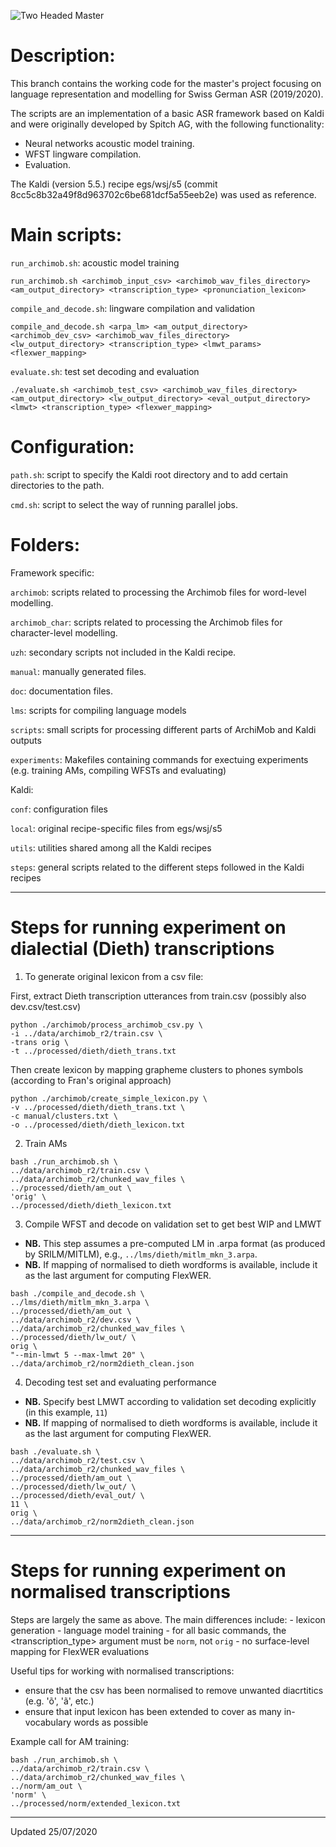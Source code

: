 
![Two Headed Master](https://vignette.wikia.nocookie.net/muppet/images/d/d8/Tumblr-Two-HeadedMonster.png/revision/latest?cb=20111115223501)

# Description:

This branch contains the working code for the master's project focusing on language representation and modelling for Swiss German ASR (2019/2020).

The scripts are an implementation of a basic ASR framework based on Kaldi and were originally developed by Spitch AG, with the following functionality:

- Neural networks acoustic model training.
- WFST lingware compilation.
- Evaluation.

The Kaldi (version 5.5.) recipe egs/wsj/s5 (commit 8cc5c8b32a49f8d963702c6be681dcf5a55eeb2e) was used as reference.

# Main scripts:

`run_archimob.sh`: acoustic model training

```
run_archimob.sh <archimob_input_csv> <archimob_wav_files_directory> <am_output_directory> <transcription_type> <pronunciation_lexicon>
```

`compile_and_decode.sh`: lingware compilation and validation

```
compile_and_decode.sh <arpa_lm> <am_output_directory> <archimob_dev_csv> <archimob_wav_files_directory> <lw_output_directory> <transcription_type> <lmwt_params> <flexwer_mapping>
```

`evaluate.sh`: test set decoding and evaluation

```
./evaluate.sh <archimob_test_csv> <archimob_wav_files_directory> <am_output_directory> <lw_output_directory> <eval_output_directory> <lmwt> <transcription_type> <flexwer_mapping>
```

# Configuration:

`path.sh`: script to specify the Kaldi root directory and to add certain directories to the path.

`cmd.sh`: script to select the way of running parallel jobs.

# Folders:

Framework specific:

`archimob`: scripts related to processing the Archimob files for word-level modelling.

`archimob_char`: scripts related to processing the Archimob files for character-level modelling.

`uzh`: secondary scripts not included in the Kaldi recipe.

`manual`: manually generated files.

`doc`: documentation files.

`lms`: scripts for compiling language models

`scripts`: small scripts for processing different parts of ArchiMob and Kaldi outputs

`experiments`: Makefiles containing commands for exectuing experiments (e.g. training AMs, compiling WFSTs and evaluating)

Kaldi:

`conf`: configuration files

`local`: original recipe-specific files from egs/wsj/s5

`utils`: utilities shared among all the Kaldi recipes

`steps`: general scripts related to the different steps followed in the Kaldi recipes

---

# Steps for running experiment on dialectial (Dieth) transcriptions

1. To generate original lexicon from a csv file:

First, extract Dieth transcription utterances from train.csv (possibly also dev.csv/test.csv)

```
python ./archimob/process_archimob_csv.py \
-i ../data/archimob_r2/train.csv \
-trans orig \
-t ../processed/dieth/dieth_trans.txt
```

Then create lexicon by mapping grapheme clusters to phones symbols (according to Fran's original approach)

```
python ./archimob/create_simple_lexicon.py \
-v ../processed/dieth/dieth_trans.txt \
-c manual/clusters.txt \
-o ../processed/dieth/dieth_lexicon.txt
```

2. Train AMs

```
bash ./run_archimob.sh \
../data/archimob_r2/train.csv \
../data/archimob_r2/chunked_wav_files \
../processed/dieth/am_out \
'orig' \
../processed/dieth/dieth_lexicon.txt
```

3. Compile WFST and decode on validation set to get best WIP and LMWT

- **NB.** This step assumes a pre-computed LM in .arpa format (as produced by SRILM/MITLM), e.g., `../lms/dieth/mitlm_mkn_3.arpa`.
- **NB.** If mapping of normalised to dieth wordforms is available, include it as the last argument for computing FlexWER.

```
bash ./compile_and_decode.sh \
../lms/dieth/mitlm_mkn_3.arpa \
../processed/dieth/am_out \
../data/archimob_r2/dev.csv \
../data/archimob_r2/chunked_wav_files \
../processed/dieth/lw_out/ \
orig \
"--min-lmwt 5 --max-lmwt 20" \
../data/archimob_r2/norm2dieth_clean.json
```

4. Decoding test set and evaluating performance

- **NB.** Specify best LMWT according to validation set decoding explicitly (in this example, `11`)
- **NB.** If mapping of normalised to dieth wordforms is available, include it as the last argument for computing FlexWER.

```
bash ./evaluate.sh \
../data/archimob_r2/test.csv \
../data/archimob_r2/chunked_wav_files \
../processed/dieth/am_out \
../processed/dieth/lw_out/ \
../processed/dieth/eval_out/ \
11 \
orig \
../data/archimob_r2/norm2dieth_clean.json
```

----

# Steps for running experiment on normalised transcriptions

Steps are largely the same as above. The main differences include: 
	- lexicon generation
	- language model training 
	- for all basic commands, the <transcription_type> argument must be `norm`, not `orig`
	- no surface-level mapping for FlexWER evaluations

Useful tips for working with normalised transcriptions:
- ensure that the csv has been normalised to remove unwanted diacrtitics (e.g. 'õ', 'ã', etc.) 
- ensure that input lexicon has been extended to cover as many in-vocabulary words as possible

Example call for AM training:

```
bash ./run_archimob.sh \
../data/archimob_r2/train.csv \
../data/archimob_r2/chunked_wav_files \
../norm/am_out \
'norm' \
../processed/norm/extended_lexicon.txt
```

---

Updated 25/07/2020
